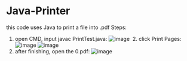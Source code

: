 # Java-Printer
this code uses Java to print a file into .pdf
Steps:
  1. open CMD, input javac PrintTest.java:
     ![image](https://github.com/lilyDog/Java-Printer/raw/master/image/1.PNG)
  2. click Print Pages:
     ![image](https://github.com/lilyDog/Java-Printer/raw/master/image/2.PNG)
     ![image](https://github.com/lilyDog/Java-Printer/raw/master/image/3.PNG)
  3. after finishing, open the 0.pdf:
     ![image](https://github.com/lilyDog/Java-Printer/raw/master/image/4.PNG)

